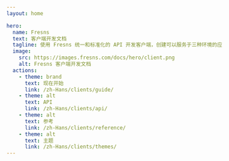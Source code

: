 ```yaml
---
layout: home

hero:
  name: Fresns
  text: 客户端开发文档
  tagline: 使用 Fresns 统一和标准化的 API 开发客户端，创建可以服务于三种环境的应用程序，只需一次开发努力，确保兼容性和效率。
  image:
    src: https://images.fresns.com/docs/hero/client.png
    alt: Fresns 客户端开发文档
  actions:
    - theme: brand
      text: 现在开始
      link: /zh-Hans/clients/guide/
    - theme: alt
      text: API
      link: /zh-Hans/clients/api/
    - theme: alt
      text: 参考
      link: /zh-Hans/clients/reference/
    - theme: alt
      text: 主题
      link: /zh-Hans/clients/themes/
---
```

